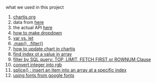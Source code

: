 what we used in this project
1. [chartjs.org](chartjs.org)
2. data from [here](https://data.thailand.opendevelopmentmekong.net/th/dataset/thailand-population-2019/resource/108125ab-7323-4b29-bcbe-9fc8bb24acbf)
3. the actual API [here](https://data.thailand.opendevelopmentmekong.net/th/api/3/action/datastore_search?resource_id=108125ab-7323-4b29-bcbe-9fc8bb24acbf)
3. [how to make dropdown](https://www.w3schools.com/tags/tag_select.asp)
4. [var vs. let](https://stackoverflow.com/questions/762011/what-is-the-difference-between-let-and-var)
5. [.map(), .filter()](https://stackoverflow.com/questions/57699996/how-to-map-with-a-conditional-in-javascript)
6. [how to update chart in chartjs](https://www.geeksforgeeks.org/how-to-dynamically-update-values-of-a-chart-in-chartjs/)
7. [find index ot a value in array](https://www.w3schools.com/jsref/jsref_indexof_array.asp)
8. [filter by SQL query: TOP, LIMIT, FETCH FIRST or ROWNUM Clause](https://www.w3schools.com/sql/sql_top.asp)
9. [convert integer into rgb](https://stackoverflow.com/questions/11866781/how-do-i-convert-an-integer-to-a-javascript-color)
10. [splice() : insert an item into an array at a specific index](https://www.freecodecamp.org/news/insert-into-javascript-array-at-specific-index/)
11. [using fonts from google fonts](https://www.w3schools.com/csS/css_font_google.asp)